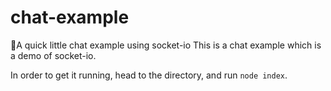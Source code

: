 # chat-example
💬A quick little chat example using socket-io
This is a chat example which is a demo of socket-io.

In order to get it running, head to the directory, and run `node index`.
